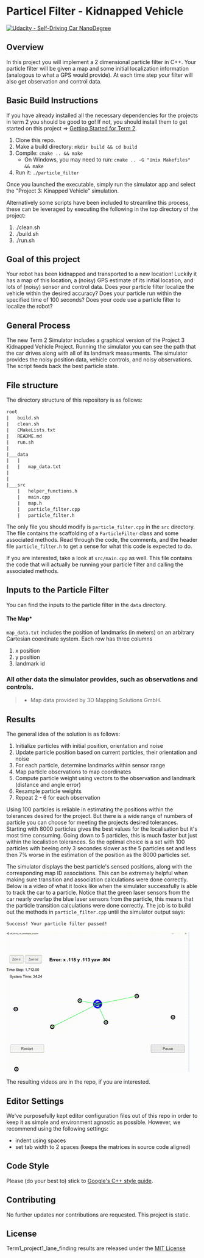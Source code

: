 # Particel Filter - Kidnapped Vehicle
[![Udacity - Self-Driving Car NanoDegree](https://s3.amazonaws.com/udacity-sdc/github/shield-carnd.svg)](http://www.udacity.com/drive)

## Overview

In this project you will implement a 2 dimensional particle filter in C++. Your particle filter will be given a map and some initial localization information (analogous to what a GPS would provide). At each time step your filter will also get observation and control data.


## Basic Build Instructions

If you have already installed all the necessary dependencies for the projects in term 2 you should be good to go! If not, you should install them to get started on this project => [Getting Started for Term 2](../term2_How_to_get_started). 

1. Clone this repo.
2. Make a build directory: `mkdir build && cd build`
3. Compile: `cmake .. && make`
   * On Windows, you may need to run: `cmake .. -G "Unix Makefiles" && make`
4. Run it: `./particle_filter`

Once you launched the executable, simply run the simulator app and select the "Project 3: Kinapped Vehicle" simulation.

Alternatively some scripts have been included to streamline this process, these can be leveraged by executing the following in the top directory of the project:

1. ./clean.sh
2. ./build.sh
3. ./run.sh

## Goal of this project

Your robot has been kidnapped and transported to a new location! Luckily it has a map of this location, a (noisy) GPS estimate of its initial location, and lots of (noisy) sensor and control data.
Does your particle filter localize the vehicle within the desired accuracy?
Does your particle run within the specified time of 100 seconds?
Does your code use a particle filter to localize the robot?

## General Process

The new Term 2 Simulator includes a graphical version of the Project 3 Kidnapped Vehicle Project. Running the simulator you can see the path that the car drives along with all of its landmark measurments.
The simulator provides the noisy position data, vehicle controls, and noisy observations. The script feeds back the best particle state. 

## File structure
The directory structure of this repository is as follows:

```
root
|   build.sh
|   clean.sh
|   CMakeLists.txt
|   README.md
|   run.sh
|
|___data
|   |   
|   |   map_data.txt
|   
|   
|___src
    |   helper_functions.h
    |   main.cpp
    |   map.h
    |   particle_filter.cpp
    |   particle_filter.h
```

The only file you should modify is `particle_filter.cpp` in the `src` directory. The file contains the scaffolding of a `ParticleFilter` class and some associated methods. Read through the code, the comments, and the header file `particle_filter.h` to get a sense for what this code is expected to do.

If you are interested, take a look at `src/main.cpp` as well. This file contains the code that will actually be running your particle filter and calling the associated methods.

## Inputs to the Particle Filter
You can find the inputs to the particle filter in the `data` directory. 

#### The Map*
`map_data.txt` includes the position of landmarks (in meters) on an arbitrary Cartesian coordinate system. Each row has three columns
1. x position
2. y position
3. landmark id

### All other data the simulator provides, such as observations and controls.

> * Map data provided by 3D Mapping Solutions GmbH.

## Results

The general idea of the solution is as follows:

 1. Initialize particles with initial position, orientation and noise
 2. Update particle position based on current particles, their orientation and noise  
 3. For each particle, determine landmarks within sensor range
 4. Map particle observations to map coordinates
 5. Compute particle weight using vectors to the observation and landmark (distance and angle error)
 6. Resample particle weights
 7. Repeat 2 - 6 for each observation 

Using 100 particles is reliable in estimating the positions within the
tolerances desired for the project. But there is a wide range of numbers of particle you can choose for meeting the projects desired tolerances. Starting with 8000 particles gives the best values for the localisation but it's most time consuming. Going down to 5 particles, this is much faster but just within the localistion tolerances. So the optimal choice is a set with 100 particles with beeing only 3 secondes slower as the 5 particles set and less then 7% worse in the estimation of the position as the 8000 particles set.

The simulator displays the best particle's sensed positions, along with the corresponding map ID associations. This can be extremely helpful when making sure transition and association calculations were done correctly. Below is a video of what it looks like when the simulator successfully is able to track the car to a particle. Notice that the green laser sensors from the car nearly overlap the blue laser sensors from the particle, this means that the particle transition calculations were done correctly.
The job is to build out the methods in `particle_filter.cpp` until the simulator output says:

```
Success! Your particle filter passed!
```

![particle_filter_kidnapped_vehicle](./results/particle_filter_kidnapped_vehicle.gif)

The resulting videos are in the repo, if you are interested.  

## Editor Settings

We've purposefully kept editor configuration files out of this repo in order to
keep it as simple and environment agnostic as possible. However, we recommend
using the following settings:

* indent using spaces
* set tab width to 2 spaces (keeps the matrices in source code aligned)

## Code Style

Please (do your best to) stick to [Google's C++ style guide](https://google.github.io/styleguide/cppguide.html).

## Contributing

No further updates nor contributions are requested.  This project is static.

## License

Term1_project1_lane_finding results are released under the [MIT License](./LICENSE)